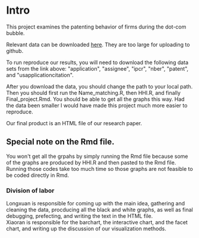 # Intro

This project examines the patenting behavior of firms during the dot-com bubble. 

Relevant data can be downloaded [here](http://www.patentsview.org/download/). They are too large for uploading to github. 

To run reproduce our results, you will need to download the following data sets from the link above: "application", "assignee", "ipcr", "nber", "patent", and "usapplicationcitation". 

After you download the data, you should change the path to your local path. Then you should first run the Name_matching.R, then HHI.R, and finally Final_project.Rmd. You should be able to get all the graphs this way. Had the data been smaller I would have made this project much more easier to reproduce.   

Our final product is an HTML file of our research paper.

## Special note on the Rmd file. 

You won't get all the grpahs by simply running the Rmd file because some of the graphs are produced by HHI.R and then pasted to the Rmd file. Running those codes take too much time so those graphs are not feasible to be coded directly in Rmd. 

### Division of labor

Longxuan is responsible for coming up with the main idea, gathering and cleaning the data, procducing all the black and white graphs, as well as final debugging, prefecting, and writing the text in the HTML file.  
Xiaoran is responsible for the barchart, the interactive chart, and the facet chart, and writing up the discussion of our visualization methods.  

